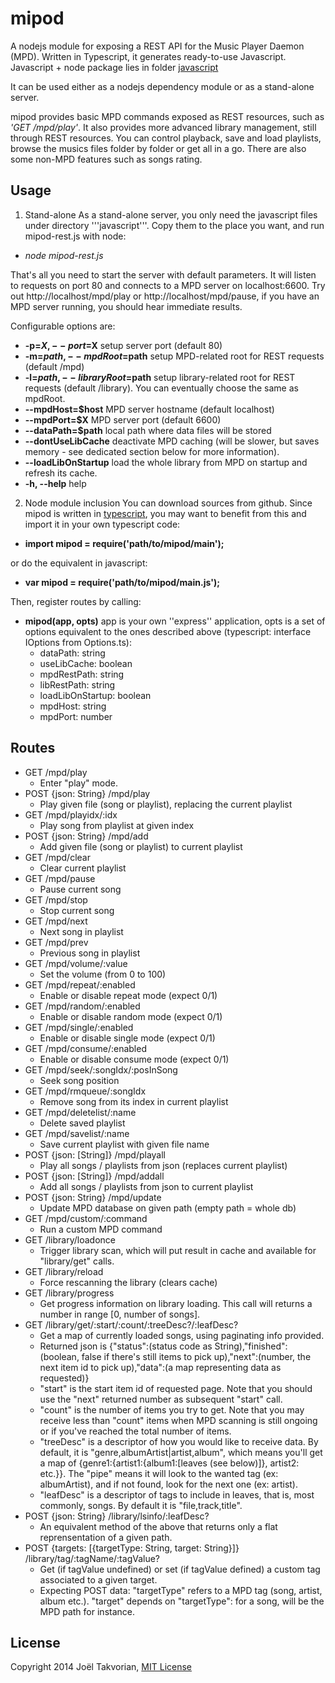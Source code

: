 mipod
======

A nodejs module for exposing a REST API for the Music Player Daemon (MPD). Written in Typescript, it generates ready-to-use Javascript.
Javascript + node package lies in folder [javascript](https://github.com/jotak/mipod/tree/master/javascript)

It can be used either as a nodejs dependency module or as a stand-alone server.

mipod provides basic MPD commands exposed as REST resources, such as *'GET /mpd/play'*.
It also provides more advanced library management, still through REST resources. You can control playback, save and load playlists, browse the musics files folder by folder or get all in a go. There are also some non-MPD features such as songs rating.


## Usage

1. Stand-alone
  As a stand-alone server, you only need the javascript files under directory '''javascript'''. Copy them to the place you want, and run mipod-rest.js with node:
  * *node mipod-rest.js*
  
  That's all you need to start the server with default parameters. It will listen to requests on port 80 and connects to a MPD server on localhost:6600. Try out http://localhost/mpd/play or http://localhost/mpd/pause, if you have an MPD server running, you should hear immediate results.

  Configurable options are:
  * **-p=$X, --port=$X** setup server port (default 80)
  * **-m=$path, --mpdRoot=$path** setup MPD-related root for REST requests (default /mpd)
  * **-l=$path, --libraryRoot=$path** setup library-related root for REST requests (default /library). You can eventually choose the same as mpdRoot.
  * **--mpdHost=$host** MPD server hostname (default localhost)
  * **--mpdPort=$X** MPD server port (default 6600)
  * **--dataPath=$path** local path where data files will be stored
  * **--dontUseLibCache** deactivate MPD caching (will be slower, but saves memory - see dedicated section below for more information).
  * **--loadLibOnStartup** load the whole library from MPD on startup and refresh its cache.
  * **-h, --help** help

2. Node module inclusion
  You can download sources from github. Since mipod is written in [typescript](http://www.typescriptlang.org/), you may want to benefit from this and import it in your own typescript code:
  * **import mipod = require('path/to/mipod/main');**

  or do the equivalent in javascript:
  * **var mipod = require('path/to/mipod/main.js');**
  
  Then, register routes by calling:
  * **mipod(app, opts)** app is your own ''express'' application, opts is a set of options equivalent to the ones described above (typescript: interface IOptions from Options.ts):
    * dataPath: string
    * useLibCache: boolean
    * mpdRestPath: string
    * libRestPath: string
    * loadLibOnStartup: boolean
    * mpdHost: string
    * mpdPort: number

## Routes
* GET /mpd/play
    * Enter "play" mode.
* POST {json: String} /mpd/play
    * Play given file (song or playlist), replacing the current playlist
* GET /mpd/playidx/:idx
    * Play song from playlist at given index
* POST {json: String} /mpd/add
    * Add given file (song or playlist) to current playlist
* GET /mpd/clear
    * Clear current playlist
* GET /mpd/pause
    * Pause current song
* GET /mpd/stop
    * Stop current song
* GET /mpd/next
    * Next song in playlist
* GET /mpd/prev
    * Previous song in playlist
* GET /mpd/volume/:value
    * Set the volume (from 0 to 100)
* GET /mpd/repeat/:enabled
    * Enable or disable repeat mode (expect 0/1)
* GET /mpd/random/:enabled
    * Enable or disable random mode (expect 0/1)
* GET /mpd/single/:enabled
    * Enable or disable single mode (expect 0/1)
* GET /mpd/consume/:enabled
    * Enable or disable consume mode (expect 0/1)
* GET /mpd/seek/:songIdx/:posInSong
    * Seek song position
* GET /mpd/rmqueue/:songIdx
    * Remove song from its index in current playlist
* GET /mpd/deletelist/:name
    * Delete saved playlist
* GET /mpd/savelist/:name
    * Save current playlist with given file name
* POST {json: [String]} /mpd/playall
    * Play all songs / playlists from json (replaces current playlist)
* POST {json: [String]} /mpd/addall
    * Add all songs / playlists from json to current playlist
* POST {json: String} /mpd/update
    * Update MPD database on given path (empty path = whole db)
* GET /mpd/custom/:command
    * Run a custom MPD command
* GET /library/loadonce
    * Trigger library scan, which will put result in cache and available for "library/get" calls.
* GET /library/reload
    * Force rescanning the library (clears cache)
* GET /library/progress
    * Get progress information on library loading. This call will returns a number in range [0, number of songs].
* GET /library/get/:start/:count/:treeDesc?/:leafDesc?
    * Get a map of currently loaded songs, using paginating info provided.
    * Returned json is {"status":(status code as String),"finished":(boolean, false if there's still items to pick up),"next":(number, the next item id to pick up),"data":(a map representing data as requested)}
    * "start" is the start item id of requested page. Note that you should use the "next" returned number as subsequent "start" call.
    * "count" is the number of items you try to get. Note that you may receive less than "count" items when MPD scanning is still ongoing or if you've reached the total number of items.
    * "treeDesc" is a descriptor of how you would like to receive data. By default, it is "genre,albumArtist|artist,album", which means you'll get a map of {genre1:{artist1:{album1:[leaves (see below)]}, artist2: etc.}}. The "pipe" means it will look to the wanted tag (ex: albumArtist), and if not found, look for the next one (ex: artist).
    * "leafDesc" is a descriptor of tags to include in leaves, that is, most commonly, songs. By default it is "file,track,title".
* POST {json: String} /library/lsinfo/:leafDesc?
    * An equivalent method of the above that returns only a flat reprensentation of a given path.
* POST {targets: [{targetType: String, target: String}]} /library/tag/:tagName/:tagValue?
    * Get (if tagValue undefined) or set (if tagValue defined) a custom tag associated to a given target.
    * Expecting POST data: "targetType" refers to a MPD tag (song, artist, album etc.). "target" depends on "targetType": for a song, will be the MPD path for instance.

## License
Copyright 2014 Joël Takvorian, [MIT License](https://github.com/jotak/mipod/blob/master/LICENSE)
